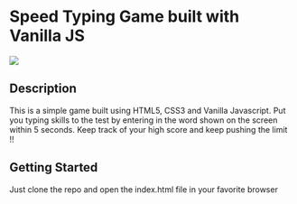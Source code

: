 # Speed Typing Game built with Vanilla JS

![](speed-typing-game-gif.gif)


## Description

This is a simple game built using HTML5, CSS3 and Vanilla Javascript. Put you typing skills to the test by entering in the word shown on the screen within 5 seconds. Keep track of your high score and keep pushing the limit !!

## Getting Started

Just clone the repo and open the index.html file in your favorite browser


